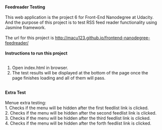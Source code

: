 <b>Feedreader Testing</b><br>
<br>
This web application is the project 6 for Front-End Nanodegree at Udacity. And the purpose of this project is to test RSS feed reader functionality using Jasmine framework.<br>
<br>
The url for this project is http://macu123.github.io/frontend-nanodegree-feedreader/<br>
<br>
<b>Instructions to run this project</b><br>
<br>
1. Open index.html in browser.<br>
2. The test results will be displayed at the bottom of the page once the page finishes loading and all of them will pass.<br>
<br>
<b>Extra Test</b><br>
<br>
Menue extra testing:<br>
1. Checks if the menu will be hidden after the first feedlist link is clicked.<br>
2. Checks if the menu will be hidden after the second feedlist link is clicked.<br>
3. Checks if the menu will be hidden after the third feedlist link is clicked.<br>
4. Checks if the menu will be hidden after the forth feedlist link is clicked.